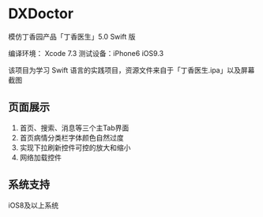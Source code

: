 # DXDoctor
模仿丁香园产品「丁香医生」5.0 Swift 版

编译环境： Xcode 7.3
测试设备：iPhone6 iOS9.3

该项目为学习 Swift 语言的实践项目，资源文件来自于「丁香医生.ipa」以及屏幕截图

## 页面展示

1. 首页、搜索、消息等三个主Tab界面
2. 首页病情分类栏字体颜色自然过度
3. 实现下拉刷新控件可控的放大和缩小
4. 网络加载控件




## 系统支持
iOS8及以上系统

